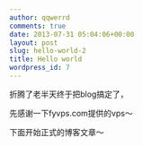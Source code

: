 ```yaml
---
author: qqwerrd
comments: true
date: 2013-07-31 05:04:06+00:00
layout: post
slug: hello-world-2
title: Hello world
wordpress_id: 7
---
```


折腾了老半天终于把blog搞定了，

先感谢一下fyvps.com提供的vps～

下面开始正式的博客文章～
